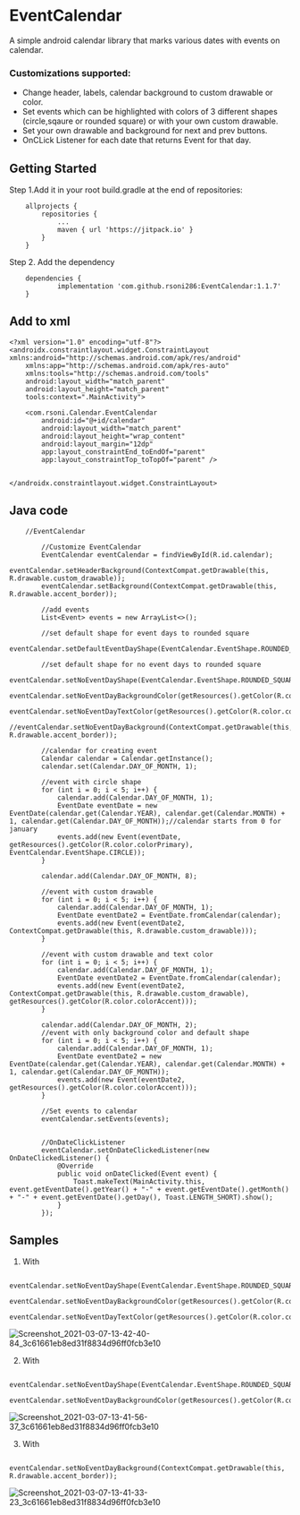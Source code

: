 # EventCalendar
A simple android calendar library that marks various dates with events on calendar.

### Customizations supported:

- Change header, labels, calendar background to custom drawable or color.
- Set events which can be highlighted with colors of 3 different shapes (circle,sqaure or rounded square) or with your own custom drawable.
- Set your own drawable and background for next and prev buttons. 
- OnCLick Listener for each date that returns Event for that day.

## Getting Started

Step 1.Add it in your root build.gradle at the end of repositories:

```
	allprojects {
		repositories {
			...
			maven { url 'https://jitpack.io' }
		}
	}
```
Step 2. Add the dependency

```
	dependencies {
	        implementation 'com.github.rsoni286:EventCalendar:1.1.7'
	}
```
## Add to xml
```
<?xml version="1.0" encoding="utf-8"?>
<androidx.constraintlayout.widget.ConstraintLayout xmlns:android="http://schemas.android.com/apk/res/android"
    xmlns:app="http://schemas.android.com/apk/res-auto"
    xmlns:tools="http://schemas.android.com/tools"
    android:layout_width="match_parent"
    android:layout_height="match_parent"
    tools:context=".MainActivity">

    <com.rsoni.Calendar.EventCalendar
        android:id="@+id/calendar"
        android:layout_width="match_parent"
        android:layout_height="wrap_content"
        android:layout_margin="12dp"
        app:layout_constraintEnd_toEndOf="parent"
        app:layout_constraintTop_toTopOf="parent" />


</androidx.constraintlayout.widget.ConstraintLayout>
```

## Java code

```
    //EventCalendar

        //Customize EventCalendar
        EventCalendar eventCalendar = findViewById(R.id.calendar);
        eventCalendar.setHeaderBackground(ContextCompat.getDrawable(this, R.drawable.custom_drawable));
        eventCalendar.setBackground(ContextCompat.getDrawable(this, R.drawable.accent_border));

        //add events
        List<Event> events = new ArrayList<>();

        //set default shape for event days to rounded square
        eventCalendar.setDefaultEventDayShape(EventCalendar.EventShape.ROUNDED_SQUARE);

        //set default shape for no event days to rounded square
        eventCalendar.setNoEventDayShape(EventCalendar.EventShape.ROUNDED_SQUARE);
        eventCalendar.setNoEventDayBackgroundColor(getResources().getColor(R.color.colorAccentLite));
        eventCalendar.setNoEventDayTextColor(getResources().getColor(R.color.colorAccent));
        //eventCalendar.setNoEventDayBackground(ContextCompat.getDrawable(this, R.drawable.accent_border));

        //calendar for creating event
        Calendar calendar = Calendar.getInstance();
        calendar.set(Calendar.DAY_OF_MONTH, 1);

        //event with circle shape
        for (int i = 0; i < 5; i++) {
            calendar.add(Calendar.DAY_OF_MONTH, 1);
            EventDate eventDate = new EventDate(calendar.get(Calendar.YEAR), calendar.get(Calendar.MONTH) + 1, calendar.get(Calendar.DAY_OF_MONTH));//calendar starts from 0 for january
            events.add(new Event(eventDate, getResources().getColor(R.color.colorPrimary), EventCalendar.EventShape.CIRCLE));
        }

        calendar.add(Calendar.DAY_OF_MONTH, 8);

        //event with custom drawable
        for (int i = 0; i < 5; i++) {
            calendar.add(Calendar.DAY_OF_MONTH, 1);
            EventDate eventDate2 = EventDate.fromCalendar(calendar);
            events.add(new Event(eventDate2, ContextCompat.getDrawable(this, R.drawable.custom_drawable)));
        }

        //event with custom drawable and text color
        for (int i = 0; i < 5; i++) {
            calendar.add(Calendar.DAY_OF_MONTH, 1);
            EventDate eventDate2 = EventDate.fromCalendar(calendar);
            events.add(new Event(eventDate2, ContextCompat.getDrawable(this, R.drawable.custom_drawable), getResources().getColor(R.color.colorAccent)));
        }

        calendar.add(Calendar.DAY_OF_MONTH, 2);
        //event with only background color and default shape
        for (int i = 0; i < 5; i++) {
            calendar.add(Calendar.DAY_OF_MONTH, 1);
            EventDate eventDate2 = new EventDate(calendar.get(Calendar.YEAR), calendar.get(Calendar.MONTH) + 1, calendar.get(Calendar.DAY_OF_MONTH));
            events.add(new Event(eventDate2, getResources().getColor(R.color.colorAccent)));
        }

        //Set events to calendar
        eventCalendar.setEvents(events);


        //OnDateClickListener
        eventCalendar.setOnDateClickedListener(new OnDateClickedListener() {
            @Override
            public void onDateClicked(Event event) {
                Toast.makeText(MainActivity.this, event.getEventDate().getYear() + "-" + event.getEventDate().getMonth() + "-" + event.getEventDate().getDay(), Toast.LENGTH_SHORT).show();
            }
        });
```

## Samples

1. With 
```
	eventCalendar.setNoEventDayShape(EventCalendar.EventShape.ROUNDED_SQUARE);
        eventCalendar.setNoEventDayBackgroundColor(getResources().getColor(R.color.colorAccentLite));
        eventCalendar.setNoEventDayTextColor(getResources().getColor(R.color.colorAccent));
```
![Screenshot_2021-03-07-13-42-40-84_3c61661eb8ed31f8834d96ff0fcb3e10](https://user-images.githubusercontent.com/47516112/110233380-b754e100-7f4b-11eb-810e-076ac2f79c2c.jpg)

2. With 
```
	eventCalendar.setNoEventDayShape(EventCalendar.EventShape.ROUNDED_SQUARE);
        eventCalendar.setNoEventDayBackgroundColor(getResources().getColor(R.color.colorAccentLite));
```
![Screenshot_2021-03-07-13-41-56-37_3c61661eb8ed31f8834d96ff0fcb3e10](https://user-images.githubusercontent.com/47516112/110233394-e1a69e80-7f4b-11eb-926a-c9cc4eaeccb0.jpg)

3. With
```
	eventCalendar.setNoEventDayBackground(ContextCompat.getDrawable(this, R.drawable.accent_border));
```
![Screenshot_2021-03-07-13-41-33-23_3c61661eb8ed31f8834d96ff0fcb3e10](https://user-images.githubusercontent.com/47516112/110233410-fe42d680-7f4b-11eb-8535-dee668265c8b.jpg)



